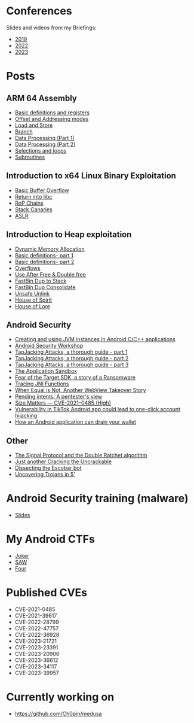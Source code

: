 
# Conferences 

Slides and videos from my Briefings:

- [2019](https://github.com/Ch0pin/conferences/tree/main/2019)
- [2022](https://github.com/Ch0pin/conferences/tree/main/2022)
- [2023](https://github.com/Ch0pin/conferences/tree/main/2023)

# Posts

## ARM 64 Assembly

- [Basic definitions and registers](https://valsamaras.medium.com/arm-64-assembly-series-basic-definitions-and-registers-ec8cc1334e40)
- [Offset and Addressing modes](https://valsamaras.medium.com/arm-64-assembly-series-offset-and-addressing-modes-aa48b65b4c99)
- [Load and Store](https://valsamaras.medium.com/arm-64-assembly-series-load-and-store-6bfe9c1d1896)
- [Branch](https://valsamaras.medium.com/arm-64-assembly-series-branch-9ce820987fc6)
- [Data Processing (Part 1)](https://valsamaras.medium.com/arm-64-assembly-series-data-processing-part-1-b6f6f877c56b)
- [Data Processing (Part 2)](https://valsamaras.medium.com/arm-64-assembly-series-data-processing-part-2-3d0526dc07b6)
- [Selections and loops](https://valsamaras.medium.com/practical-arm64-selections-and-loops-89f9a0e7e395)
- [Subroutines](https://valsamaras.medium.com/practical-arm64-subroutines-1b5ea3935ff5)


## Introduction to x64 Linux Binary Exploitation

- [Basic Buffer Overflow](https://valsamaras.medium.com/introduction-to-x64-linux-binary-exploitation-part-1-14ad4a27aeef)
- [Return into libc](https://valsamaras.medium.com/introduction-to-x64-binary-exploitation-part-2-return-into-libc-c325017f465)
- [RoP Chains](https://valsamaras.medium.com/introduction-to-x64-linux-binary-exploitation-part-3-rop-chains-3cdcf17e8826)
- [Stack Canaries](https://valsamaras.medium.com/introduction-to-x64-linux-binary-exploitation-part-4-stack-canaries-e9b6dd2c3127)
- [ASLR](https://valsamaras.medium.com/introduction-to-x64-linux-binary-exploitation-part-5-aslr-394d0dc8e4fb)

 ## Introduction to Heap exploitation
 
 - [Dynamic Memory Allocation](https://infosecwriteups.com/the-toddlers-introduction-to-dynamic-memory-allocation-300f312cd2db)
 - [Basic definitions- part 1](https://infosecwriteups.com/the-toddlers-introduction-to-heap-exploitation-part-1-515b3621e0e8)
 - [Basic definitions- part 2](https://medium.com/bugbountywriteup/the-toddlers-introduction-to-heap-exploitation-part-2-d1f325b74286)
 - [Overflows](https://medium.com/bugbountywriteup/the-toddlers-introduction-to-heap-exploitation-overflows-part-3-d3d1aa042d1e)
 - [Use After Free & Double free](https://medium.com/bugbountywriteup/use-after-free-13544be5a921)
 - [FastBin Dup to Stack](https://medium.com/bugbountywriteup/the-toddlers-introduction-to-heap-exploitation-fastbin-dup-to-stack-part-4-1-425592a2870b)
 - [FastBin Dup Consolidate](https://medium.com/bugbountywriteup/the-toddlers-introduction-to-heap-exploitation-fastbin-dup-consolidate-part-4-2-ce6d68136aa8)
 - [Unsafe Unlink](https://medium.com/bugbountywriteup/the-toddlers-introduction-to-heap-exploitation-unsafe-unlink-part-4-3-75e00e1b0c68)
 - [House of Spirit](https://medium.com/bugbountywriteup/the-toddlers-introduction-to-heap-exploitation-house-of-spirit-part-4-4-252cd8928f84)
 - [House of Lore](https://medium.com/bugbountywriteup/the-toddlers-introduction-to-heap-exploitation-house-of-lore-part-4-5-1b5865297057)
 
 ## Android Security
- [Creating and using JVM instances in Android C/C++ applications](https://medium.com/@valsamaras/creating-and-using-jvm-instances-in-android-c-c-applications-c289415b9dbd)
- [Android Security Workshop](https://valsamaras.medium.com/android-security-workshop-5eadeb50fba)
- [TapJacking Attacks, a thorough guide - part 1](https://valsamaras.medium.com/tapjacking-attacks-a-thorough-guide-2cd6486d0fc9)
- [TapJacking Attacks, a thorough guide - part 2](https://valsamaras.medium.com/tapjacking-attacks-a-thorough-guide-part-2-3b0390602a81)
- [TapJacking Attacks, a thorough guide - part 3](https://valsamaras.medium.com/tapjacking-attacks-a-thorough-guide-last-part-3-f19614314b7)
- [The Application Sandbox](https://valsamaras.medium.com/the-application-sandbox-9abd09a5c6da)
- [Fear of the Target SDK, a story of a Ransomware](https://valsamaras.medium.com/fear-of-the-target-sdk-a-story-of-a-ransomware-2160c9c32a96)
- [Tracing JNI Functions](https://valsamaras.medium.com/tracing-jni-functions-75b04bee7c58)
- [When Equal is Not, Another WebView Takeover Story](https://valsamaras.medium.com/when-equal-is-not-another-webview-takeover-story-730be8d6e202)
- [Pending intents: A pentester's view](https://valsamaras.medium.com/pending-intents-a-pentesters-view-92f305960f03)
- [Size Matters — CVE-2021–0485 (High)](https://valsamaras.medium.com/size-matters-cve-2021-0485-cfa0a291f903)
- [Vulnerability in TikTok Android app could lead to one-click account hijacking](https://www.microsoft.com/en-us/security/blog/2022/08/31/vulnerability-in-tiktok-android-app-could-lead-to-one-click-account-hijacking/)
- [How an Android application can drain your wallet](https://www.microsoft.com/security/blog/2022/06/30/toll-fraud-malware-how-an-android-application-can-drain-your-wallet/)

 ## Other 
 
 - [The Signal Protocol and the Double Ratchet algorithm](https://valsamaras.medium.com/the-signal-protocol-and-the-double-ratchet-algorithm-e3d01d1e403f)
 - [Just another Cracking the Uncrackable](https://valsamaras.medium.com/just-another-cracking-the-uncrackable-2266cbb61680)
 - [Dissecting the Escobar bot](https://valsamaras.medium.com/escobars-bot-post-mortem-b6221196d6a4)
 - [Uncovering Trojans in 5'](https://valsamaras.medium.com/uncovering-trojans-in-5-a4f3a06ba730)
 
 # Android Security training (malware)
 
- [Slides](https://github.com/Ch0pin/conferences/tree/main/Android%20Security%20Training)

 # My Android CTFs
 
 - [Joker](https://app.hackthebox.com/challenges/joker)
 - [SAW](https://app.hackthebox.com/challenges/saw)
 - [Four](https://github.com/Ch0pin/uncrackable/blob/main/four.apk)
 
  # Published CVEs
  
  - CVE-2021-0485 
  - CVE-2021-39617 
  - CVE-2022-28799 
  - CVE-2022-47757
  - CVE-2022-36928 
  - CVE-2023-21721 
  - CVE-2023-23391 
  - CVE-2023-20906
  - CVE-2023-36612
  - CVE-2023-34117
  - CVE-2023-39957

 
 # Currently working on

- https://github.com/Ch0pin/medusa

